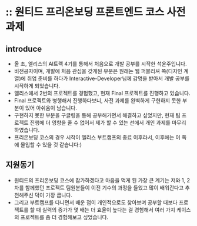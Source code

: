 # :: 원티드 프리온보딩 프론트엔드 코스 사전 과제

## introduce
- 올 초, 엘리스의 AI트랙 4기를 통해서 처음으로 개발 공부를 시작한 석윤주입니다.
- 비전공자이며, 개발에 처음 관심을 갖게된 부분은 원래는 웹 퍼블리셔 쪽(디자인 계열)에 취업 준비를 하다가 Interactive-Developer님께 감명을 받아서 개발 공부를 시작하게 되었습니다.
- 엘리스에서 2번의 프로젝트를 경험했고, 현재 Final 프로젝트를 진행하고 있습니다.
- Final 프로젝트와 병행해서 진행하다보니, 사전 과제를 완벽하게 구현하지 못한 부분이 있어 아쉬움이 남습니다.
- 구현하지 못한 부분을 구글링을 통해 공부해가면서 해결하고 싶었지만, 현재 팀 프로젝트 진행에 더 영향을 줄 수 없어서 제가 할 수 있는 선에서 개인 과제를 마무리 하였습니다.
- 프리온보딩 코스의 경우 시작이 엘리스 부트캠프의 종료 이후라서, 이후에는 이 쪽에 몰입할 수 있을 것 같습니다:)

## 지원동기
- 원티드의 프리온보딩 코스에 참가하겠다고 마음을 먹게 된 가장 큰 계기는 저와 1, 2차를 함께했던 프로젝트 팀원분들이 이전 기수의 과정을 들었고 많이 배워간다고 추천해주신 덕이 가장 큽니다.
- 그리고 부트캠프를 다니면서 배운 점이 개인적으로도 찾아보며 공부할 때보다 프로젝트를 할 때 실력의 증가가 몇 배는 더 효율이 높다는 걸 경험해서 여러 가지 케이스의 프로젝트를 좀 더 경험해보고 싶었습니다.
